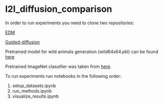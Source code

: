 # I2I_diffusion_comparison

In order to run experiments you need to clone two repositories:

[EDM](https://github.com/NVlabs/edm)

[Guided-diffusion](https://github.com/openai/guided-diffusion)

Pretrained model for wild animals generation (wild64x64.pkl) can be found [here](https://drive.google.com/drive/folders/17s7C20TNbVo15BJA0hRwxH2112c1Fkcs)

Pretrained ImageNet classifier was taken from [here](https://github.com/openai/guided-diffusion).

To run experiments run notebooks in the following order:

1. setup_datasets.ipynb
2. run_methods.ipynb
3. visualize_results.ipynb
